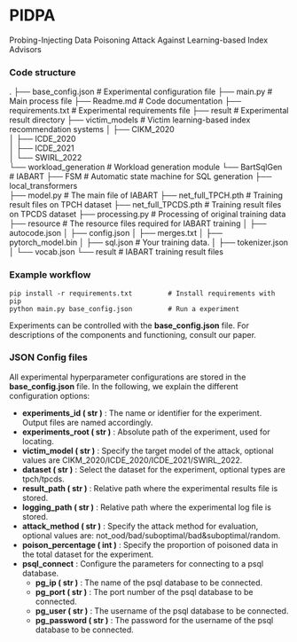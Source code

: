 # PIDPA
Probing-Injecting Data Poisoning Attack Against Learning-based Index Advisors

### Code structure
.
├── base_config.json										# Experimental configuration file
├── main.py													   # Main process file
├── Readme.md												# Code documentation
├── requirements.txt									   # Experimental requirements file
├── result														   # Experimental result directory
├── victim_models								 		   # Victim learning-based index recommendation systems
│  		 ├── CIKM_2020					
│ 		  ├── ICDE_2020						
│ 		  ├── ICDE_2021						
│ 		  └── SWIRL_2022					 
└── workload_generation		 				 	# Workload generation module
		    └── BartSqlGen								   # IABART
				        ├── FSM							 	   # Automatic state machine for SQL generation
				        ├── local_transformers		 
				        ├── model.py						  # The main file of IABART
				        ├── net_full_TPCH.pth		   # Training result files on TPCH dataset
		 		       ├── net_full_TPCDS.pth		 # Training result files on TPCDS dataset
   				     ├── processing.py				  # Processing of original training data
  		  		    ├── resource						   # The resource files required for IABART training
    				    │ 		  ├── autocode.json
  		  		    │		   ├── config.json
  		  		    │ 		  ├── merges.txt
   		 		    │		   ├── pytorch_model.bin
   				     │ 		  ├── sql.json			   # Your training data. 
    				    │		   ├── tokenizer.json
   				     │		   └── vocab.json
    				    └── result								# IABART training result files



### Example workflow

```
pip install -r requirements.txt         # Install requirements with pip
python main.py base_config.json         # Run a experiment
```

Experiments can be controlled with the **base_config.json** file. For descriptions of the components and functioning, consult our paper.



### JSON Config files

All experimental hyperparameter configurations are stored in the **base_config.json** file. In the following, we explain the different configuration options:

* **experiments_id ( str )** : The name or identifier for the experiment. Output files are named accordingly.
* **experiments_root ( str )** : Absolute path of the experiment, used for locating.
* **victim_model ( str )** : Specify the target model of the attack, optional values are CIKM_2020/ICDE_2020/ICDE_2021/SWIRL_2022.
* **dataset ( str )** : Select the dataset for the experiment, optional types are tpch/tpcds.
* **result_path ( str )** : Relative path where the experimental results file is stored.
* **logging_path ( str )** : Relative path where the experimental log file is stored.
* **attack_method ( str )** : Specify the attack method for evaluation, optional values are: not_ood/bad/suboptimal/bad&suboptimal/random.
* **poison_percentage ( int )** : Specify the proportion of poisoned data in the total dataset for the experiment.
* **psql_connect** : Configure the parameters for connecting to a psql database.
  * **pg_ip ( str )** : The name of the psql database to be connected.
  * **pg_port ( str )** : The port number of the psql database to be connected.
  * **pg_user ( str )** : The username of the psql database to be connected.
  * **pg_password ( str )** : The password for the username of the psql database to be connected.

